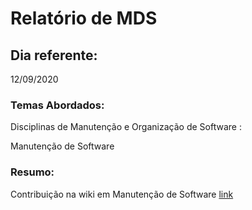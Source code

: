 # Relatório de MDS

## Dia referente:

12/09/2020


### Temas Abordados:

Disciplinas de Manutenção e Organização de Software : 

Manutenção de Software

### Resumo:

Contribuição na wiki em Manutenção de Software [link](https://aprender3.unb.br/mod/wiki/view.php?pageid=358) 